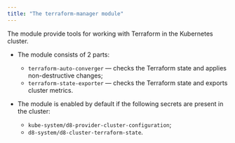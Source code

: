 ```yaml
---
title: "The terraform-manager module"
---
```


The module provide tools for working with Terraform in the Kubernetes cluster.

* The module consists of 2 parts:
  * `terraform-auto-converger` — checks the Terraform state and applies non-destructive changes;
  * `terraform-state-exporter` — checks the Terraform state and exports cluster metrics.

* The module is enabled by default if the following secrets are present in the cluster:
    * `kube-system/d8-provider-cluster-configuration`;
    * `d8-system/d8-cluster-terraform-state`.

